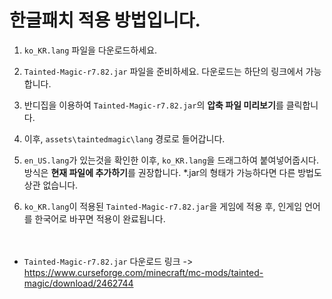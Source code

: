 # 한글패치 적용 방법입니다.

1. `ko_KR.lang` 파일을 다운로드하세요.
   
2. `Tainted-Magic-r7.82.jar` 파일을 준비하세요. 다운로드는 하단의 링크에서 가능합니다.
   
3. 반디집을 이용하여 `Tainted-Magic-r7.82.jar`의 **압축 파일 미리보기**를 클릭합니다.
   
4. 이후, `assets\taintedmagic\lang` 경로로 들어갑니다.
   
5. `en_US.lang`가 있는것을 확인한 이후, `ko_KR.lang`을 드래그하여 붙여넣어줍시다. 방식은 **현재 파일에 추가하기**를 권장합니다. *.jar의 형태가 가능하다면 다른 방법도 상관 없습니다.
   
6.  `ko_KR.lang`이 적용된 `Tainted-Magic-r7.82.jar`을 게임에 적용 후, 인게임 언어를 한국어로 바꾸면 적용이 완료됩니다.<br><br><br>

- `Tainted-Magic-r7.82.jar` 다운로드 링크 -> https://www.curseforge.com/minecraft/mc-mods/tainted-magic/download/2462744
